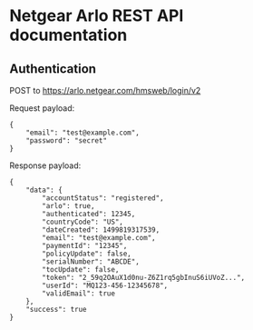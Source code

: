 # Netgear Arlo REST API documentation

## Authentication

POST to https://arlo.netgear.com/hmsweb/login/v2

Request payload:
```
{
    "email": "test@example.com",
    "password": "secret"
}
```
Response payload:
```
{
    "data": {
        "accountStatus": "registered",
        "arlo": true,
        "authenticated": 12345,
        "countryCode": "US",
        "dateCreated": 1499819317539,
        "email": "test@example.com",
        "paymentId": "12345",
        "policyUpdate": false,
        "serialNumber": "ABCDE",
        "tocUpdate": false,
        "token": "2_59q2OAuX1d0nu-Z6Z1rq5gbInuS6iUVoZ...",
        "userId": "MQ123-456-12345678",
        "validEmail": true
    },
    "success": true
}
```
